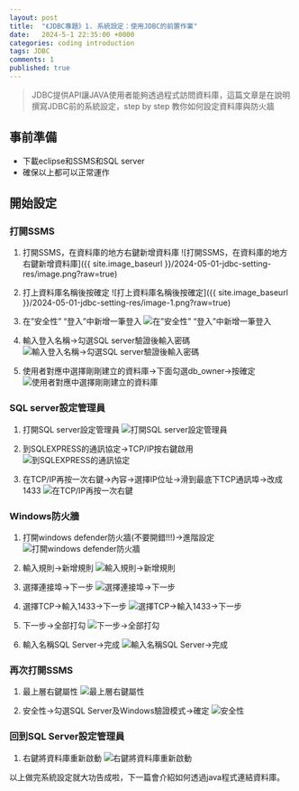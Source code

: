 ```yaml
---
layout: post
title:  "《JDBC專題》1. 系統設定：使用JDBC的前置作業"
date:   2024-5-1 22:35:00 +0000
categories: coding introduction
tags: JDBC
comments: 1
published: true
---
```

>JDBC提供API讓JAVA使用者能夠透過程式訪問資料庫，這篇文章是在說明撰寫JDBC前的系統設定，step by step 教你如何設定資料庫與防火牆

## 事前準備

* 下載eclipse和SSMS和SQL server
* 確保以上都可以正常運作

## 開始設定

### 打開SSMS

1. 打開SSMS，在資料庫的地方右鍵新增資料庫
![打開SSMS，在資料庫的地方右鍵新增資料庫]({{ site.image_baseurl }}/2024-05-01-jdbc-setting-res/image.png?raw=true)

1. 打上資料庫名稱後按確定
![打上資料庫名稱後按確定]({{ site.image_baseurl }}/2024-05-01-jdbc-setting-res/image-1.png?raw=true)

1. 在”安全性” “登入”中新增一筆登入
![在”安全性” “登入”中新增一筆登入](https://github.com/TcwSunny/TcwSunny.github.io/blob/main/assets/res/2024-05-01-jdbc-setting-res/image-2.png?raw=true)

1. 輸入登入名稱->勾選SQL server驗證後輸入密碼
![輸入登入名稱->勾選SQL server驗證後輸入密碼](https://github.com/TcwSunny/TcwSunny.github.io/blob/main/assets/res/2024-05-01-jdbc-setting-res/image-3.png?raw=true)

1. 使用者對應中選擇剛剛建立的資料庫->下面勾選db_owner->按確定
![使用者對應中選擇剛剛建立的資料庫](..\assets\res\2024-05-01-jdbc-setting-res\image-4.png?raw=true)

### SQL server設定管理員

1. 打開SQL server設定管理員
![打開SQL server設定管理員](..\assets\res\2024-05-01-jdbc-setting-res\image-5.png?raw=true)

2. 到SQLEXPRESS的通訊協定->TCP/IP按右鍵啟用
![到SQLEXPRESS的通訊協定](..\assets\res\2024-05-01-jdbc-setting-res\image-6.png?raw=true)

3. 在TCP/IP再按一次右鍵->內容->選擇IP位址->滑到最底下TCP通訊埠->改成1433
![在TCP/IP再按一次右鍵](..\assets\res\2024-05-01-jdbc-setting-res\image-7.png?raw=true)

### Windows防火牆

1. 打開windows defender防火牆(不要開錯!!!)->進階設定
![打開windows defender防火牆](..\assets\res\2024-05-01-jdbc-setting-res\image-8.png?raw=true)

2. 輸入規則->新增規則
![輸入規則->新增規則](..\assets\res\2024-05-01-jdbc-setting-res\image-9.png?raw=true)

3. 選擇連接埠->下一步
![選擇連接埠->下一步](..\assets\res\2024-05-01-jdbc-setting-res\image-10.png?raw=true)

4. 選擇TCP->輸入1433->下一步
![選擇TCP->輸入1433->下一步](..\assets\res\2024-05-01-jdbc-setting-res\image-11.png?raw=true)

5. 下一步->全部打勾
![下一步->全部打勾](..\assets\res\2024-05-01-jdbc-setting-res\image-12.png?raw=true)

6. 輸入名稱SQL Server->完成
![輸入名稱SQL Server->完成](..\assets\res\2024-05-01-jdbc-setting-res\image-13.png?raw=true)

### 再次打開SSMS

1. 最上層右鍵屬性
![最上層右鍵屬性](..\assets\res\2024-05-01-jdbc-setting-res\image-14.png?raw=true)

2. 安全性->勾選SQL Server及Windows驗證模式->確定
![安全性](..\assets\res\2024-05-01-jdbc-setting-res\image-15.png?raw=true)

### 回到SQL Server設定管理員

1. 右鍵將資料庫重新啟動
![右鍵將資料庫重新啟動](..\assets\res\2024-05-01-jdbc-setting-res\image-16.png?raw=true)

以上做完系統設定就大功告成啦，下一篇會介紹如何透過java程式連結資料庫。
